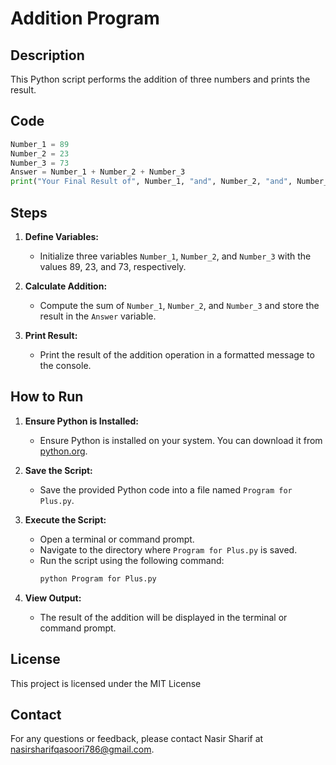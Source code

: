 # Addition Program

## Description

This Python script performs the addition of three numbers and prints the result.

## Code

```python
Number_1 = 89
Number_2 = 23
Number_3 = 73
Answer = Number_1 + Number_2 + Number_3
print("Your Final Result of", Number_1, "and", Number_2, "and", Number_3, "is", Answer)
```

## Steps

1. **Define Variables:**
   - Initialize three variables `Number_1`, `Number_2`, and `Number_3` with the values 89, 23, and 73, respectively.

2. **Calculate Addition:**
   - Compute the sum of `Number_1`, `Number_2`, and `Number_3` and store the result in the `Answer` variable.

3. **Print Result:**
   - Print the result of the addition operation in a formatted message to the console.

## How to Run

1. **Ensure Python is Installed:**
   - Ensure Python is installed on your system. You can download it from [python.org](https://www.python.org/downloads/).

2. **Save the Script:**
   - Save the provided Python code into a file named `Program for Plus.py`.

3. **Execute the Script:**
   - Open a terminal or command prompt.
   - Navigate to the directory where `Program for Plus.py` is saved.
   - Run the script using the following command:
     ```bash
     python Program for Plus.py
     ```

4. **View Output:**
   - The result of the addition will be displayed in the terminal or command prompt.

## License

This project is licensed under the MIT License 

## Contact

For any questions or feedback, please contact Nasir Sharif at nasirsharifqasoori786@gmail.com.
```
